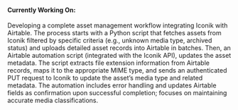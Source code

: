 #### Currently Working On:
Developing a complete asset management workflow integrating Iconik with Airtable. The process starts with a Python script that fetches assets from Iconik filtered by specific criteria (e.g., unknown media type, archived status) and uploads detailed asset records into Airtable in batches. Then, an Airtable automation script (integrated with the Iconik API), updates the asset metadata. The script extracts file extension information from Airtable records, maps it to the appropriate MIME type, and sends an authenticated PUT request to Iconik to update the asset’s media type and related metadata. The automation includes error handling and updates Airtable fields as confirmation upon successful completion; focuses on maintaining accurate media classifications. 
